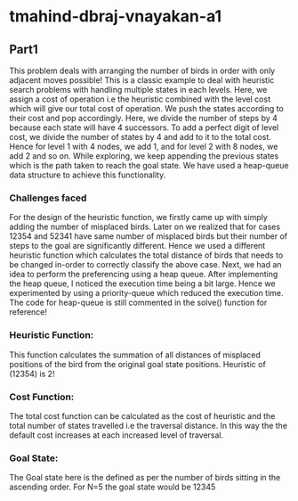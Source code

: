 # tmahind-dbraj-vnayakan-a1

## Part1 
This problem deals with arranging the number of birds in order with only adjacent moves possible! This is a classic example to deal with heuristic search problems with handling multiple states in each levels. Here, we assign a cost of operation i.e the heuristic combined with the level cost which will give our total cost of operation. We push the states according to their cost and pop accordingly. Here, we divide the number of steps by 4 because each state will have 4 successors. To add a perfect digit of level cost, we divide the number of states by 4 and add to it to the total cost. Hence for level 1 with 4 nodes, we add 1, and for level 2 with 8 nodes, we add 2 and so on. While exploring, we keep appending the previous states which is the path taken to reach the goal state. We have used a heap-queue data structure to achieve this functionality. 

### Challenges faced
For the design of the heuristic function, we firstly came up with simply adding the number of misplaced birds. Later on we realized that for cases 12354 and 52341 have same number of misplaced birds but their number of steps to the goal are significantly different. Hence we used a different heuristic function which calculates the total distance of birds that needs to be changed in-order to correctly classify the above case. Next, we had an idea to perform the preferencing using a heap queue. After implementing the heap queue, I noticed the execution time being a bit large. Hence we experimented by using a priority-queue which reduced the execution time. The code for heap-queue is still commented in the solve() function for reference!


### Heuristic Function:
This function calculates the summation of all distances of misplaced positions of the bird from the original goal state positions. 
Heuristic of (12354) is 2!

### Cost Function:
The total cost function can be calculated as the cost of heuristic and the total number of states travelled i.e the traversal distance. In this way the the default cost increases at each increased level of traversal.

### Goal State:
The Goal state here is the defined as per the number of birds sitting in the ascending order. For N=5 the goal state would be 12345

